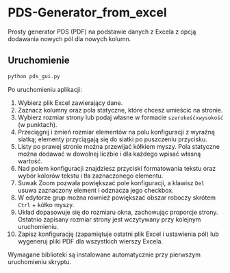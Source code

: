 # PDS-Generator_from_excel

Prosty generator PDS (PDF) na podstawie danych z Excela z opcją dodawania nowych pól dla nowych kolumn.

## Uruchomienie

```bash
python pds_gui.py
```

Po uruchomieniu aplikacji:

1. Wybierz plik Excel zawierający dane.
2. Zaznacz kolumny oraz pola statyczne, które chcesz umieścić na stronie.
3. Wybierz rozmiar strony lub podaj własne w formacie `szerokośćxwysokość` (w punktach).
4. Przeciągnij i zmień rozmiar elementów na polu konfiguracji z wyraźną siatką; elementy przyciągają się do siatki po puszczeniu przycisku.
5. Listy po prawej stronie można przewijać kółkiem myszy. Pola statyczne można dodawać w dowolnej liczbie i dla każdego wpisać własną wartość.
6. Nad polem konfiguracji znajdziesz przyciski formatowania tekstu oraz wybór kolorów tekstu i tła zaznaczonego elementu.
7. Suwak Zoom pozwala powiększać pole konfiguracji, a klawisz `Del` usuwa zaznaczony element i odznacza jego checkbox.
8. W edytorze grup można również powiększać obszar roboczy skrótem `Ctrl` + kółko myszy.
9. Układ dopasowuje się do rozmiaru okna, zachowując proporcje strony. Ostatnio zapisany rozmiar strony jest wczytywany przy kolejnym uruchomieniu.
10. Zapisz konfigurację (zapamiętuje ostatni plik Excel i ustawienia pól) lub wygeneruj pliki PDF dla wszystkich wierszy Excela.

Wymagane biblioteki są instalowane automatycznie przy pierwszym uruchomieniu skryptu.

